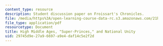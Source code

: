 ```yaml
---
content_type: resource
description: Student discussion paper on Froissart's Chronicles.
file: /media/https%3A/open-learning-course-data-rc.s3.amazonaws.com/21h-306-the-emergence-of-europe-500-1300-fall-2003/29745d9e27a96697a9e4daf14c5e2f2d_leeds_final_paper.pdf
file_type: application/pdf
resourcetype: Document
title: High Middle Ages, "Super-Princes," and National Unity
uid: 29745d9e-27a9-6697-a9e4-daf14c5e2f2d
---
```

